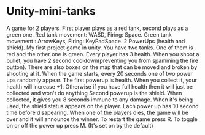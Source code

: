 # Unity-mini-tanks
A game for 2 players. First player plays as a red tank, second plays as a green one. Red tank movement: WASD, Firing: Space. Green tank movement : ArrowKeys, Firing: KeyPadSpace. 2 PowerUps (health and shield).
My first project game in unity. You have two tanks. One of them is red and the other one is green. Every player has 3 health.
When you shoot a bullet, you have 2 second cooldown(preventing you from spamming the fire button). 
There are also boxes on the map that can be moved and broken by shooting at it. 
When the game starts, every 20 seconds one of two power ups randomly appear. 
The first powerup is health. When you collect it, your health will increase +1. Otherwise if you have full health then it will just be collected and won't do anything
Second powerup is the shield. When collected, it gives you 8 seconds immune to any damage. When it's being used, the shield status appears on the player.
Each power up has 10 second time before disapearing.
When one of the players dies, the game will be over and it will announce the winner.
To restart the game press R.
To toggle on or off the power up press M. (It's set on by the default)
